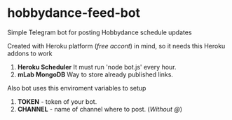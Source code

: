 # hobbydance-feed-bot

Simple Telegram bot for posting Hobbydance schedule updates

Created with Heroku platform (*free accont*) in mind, so it needs this Heroku addons to work

1. **Heroku Scheduler** It must run 'node bot.js' every hour.
2. **mLab MongoDB** Way to store already published links.

Also bot uses this enviroment variables to setup

1. **TOKEN** - token of your bot.
2. **CHANNEL** - name of channel where to post. (*Without @*)

